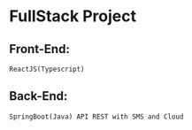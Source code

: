 # FullStack Project

## Front-End:

``` ReactJS(Typescript) ```

## Back-End:

``` SpringBoot(Java) API REST with SMS and Cloud ```
